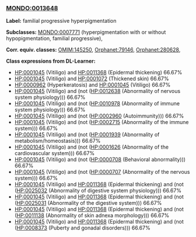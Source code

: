 
### [MONDO:0013648](http://purl.obolibrary.org/obo/MONDO_0013648)
**Label:** familial progressive hyperpigmentation

**Subclasses:** [MONDO:0007771](http://purl.obolibrary.org/obo/MONDO_0007771) (hyperpigmentation with or without hypopigmentation, familial progressive), 

**Corr. equiv. classes:** [OMIM:145250](http://purl.obolibrary.org/obo/OMIM_145250), [Orphanet:79146](http://www.orpha.net/ORDO/Orphanet_79146), [Orphanet:280628](http://www.orpha.net/ORDO/Orphanet_280628), 

**Class expressions from DL-Learner:**

- [HP:0001045](http://purl.obolibrary.org/obo/HP_0001045) (Vitiligo) and [HP:0011368](http://purl.obolibrary.org/obo/HP_0011368) (Epidermal thickening) 66.67%
- [HP:0001045](http://purl.obolibrary.org/obo/HP_0001045) (Vitiligo) and [HP:0001072](http://purl.obolibrary.org/obo/HP_0001072) (Thickened skin) 66.67%
- [HP:0000962](http://purl.obolibrary.org/obo/HP_0000962) (Hyperkeratosis) and [HP:0001045](http://purl.obolibrary.org/obo/HP_0001045) (Vitiligo) 66.67%
- [HP:0001045](http://purl.obolibrary.org/obo/HP_0001045) (Vitiligo) and (not ([HP:0012638](http://purl.obolibrary.org/obo/HP_0012638) (Abnormality of nervous system physiology))) 66.67%
- [HP:0001045](http://purl.obolibrary.org/obo/HP_0001045) (Vitiligo) and (not ([HP:0010978](http://purl.obolibrary.org/obo/HP_0010978) (Abnormality of immune system physiology))) 66.67%
- [HP:0001045](http://purl.obolibrary.org/obo/HP_0001045) (Vitiligo) and (not ([HP:0002960](http://purl.obolibrary.org/obo/HP_0002960) (Autoimmunity))) 66.67%
- [HP:0001045](http://purl.obolibrary.org/obo/HP_0001045) (Vitiligo) and (not ([HP:0002715](http://purl.obolibrary.org/obo/HP_0002715) (Abnormality of the immune system))) 66.67%
- [HP:0001045](http://purl.obolibrary.org/obo/HP_0001045) (Vitiligo) and (not ([HP:0001939](http://purl.obolibrary.org/obo/HP_0001939) (Abnormality of metabolism/homeostasis))) 66.67%
- [HP:0001045](http://purl.obolibrary.org/obo/HP_0001045) (Vitiligo) and (not ([HP:0001626](http://purl.obolibrary.org/obo/HP_0001626) (Abnormality of the cardiovascular system))) 66.67%
- [HP:0001045](http://purl.obolibrary.org/obo/HP_0001045) (Vitiligo) and (not ([HP:0000708](http://purl.obolibrary.org/obo/HP_0000708) (Behavioral abnormality))) 66.67%
- [HP:0001045](http://purl.obolibrary.org/obo/HP_0001045) (Vitiligo) and (not ([HP:0000707](http://purl.obolibrary.org/obo/HP_0000707) (Abnormality of the nervous system))) 66.67%
- [HP:0001045](http://purl.obolibrary.org/obo/HP_0001045) (Vitiligo) and [HP:0011368](http://purl.obolibrary.org/obo/HP_0011368) (Epidermal thickening) and (not ([HP:0025032](http://purl.obolibrary.org/obo/HP_0025032) (Abnormality of digestive system physiology))) 66.67%
- [HP:0001045](http://purl.obolibrary.org/obo/HP_0001045) (Vitiligo) and [HP:0011368](http://purl.obolibrary.org/obo/HP_0011368) (Epidermal thickening) and (not ([HP:0025031](http://purl.obolibrary.org/obo/HP_0025031) (Abnormality of the digestive system))) 66.67%
- [HP:0001045](http://purl.obolibrary.org/obo/HP_0001045) (Vitiligo) and [HP:0011368](http://purl.obolibrary.org/obo/HP_0011368) (Epidermal thickening) and (not ([HP:0011138](http://purl.obolibrary.org/obo/HP_0011138) (Abnormality of skin adnexa morphology))) 66.67%
- [HP:0001045](http://purl.obolibrary.org/obo/HP_0001045) (Vitiligo) and [HP:0011368](http://purl.obolibrary.org/obo/HP_0011368) (Epidermal thickening) and (not ([HP:0008373](http://purl.obolibrary.org/obo/HP_0008373) (Puberty and gonadal disorders))) 66.67%


